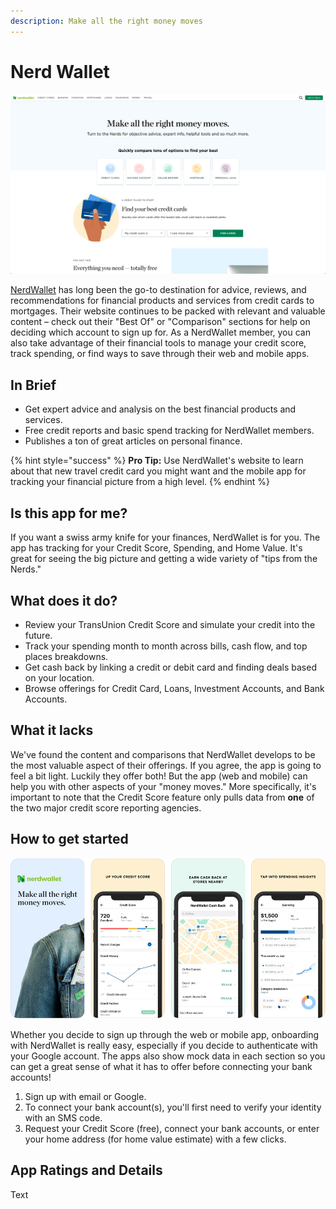 ```yaml
---
description: Make all the right money moves
---
```


# Nerd Wallet

![NerdWallet Website](../.gitbook/assets/nerdwallet-web.png)

[NerdWallet](https://www.nerdwallet.com) has long been the go-to destination for advice, reviews, and recommendations for financial products and services from credit cards to mortgages. Their website continues to be packed with relevant and valuable content – check out their "Best Of" or "Comparison" sections for help on deciding which account to sign up for. As a NerdWallet member, you can also take advantage of their financial tools to manage your credit score, track spending, or find ways to save through their web and mobile apps.  

## In Brief

* Get expert advice and analysis on the best financial products and services.
* Free credit reports and basic spend tracking for NerdWallet members.
* Publishes a ton of great articles on personal finance.

{% hint style="success" %}
**Pro Tip:** Use NerdWallet's website to learn about that new travel credit card you might want and the mobile app for tracking your financial picture from a high level.
{% endhint %}

## Is this app for me?

If you want a swiss army knife for your finances, NerdWallet is for you. The app has tracking for your Credit Score, Spending, and Home Value. It's great for seeing the big picture and getting a wide variety of "tips from the Nerds." 

## What does it do?

* Review your TransUnion Credit Score and simulate your credit into the future.
* Track your spending month to month across bills, cash flow, and top places breakdowns.
* Get cash back by linking a credit or debit card and finding deals based on your location.
* Browse offerings for Credit Card, Loans, Investment Accounts, and Bank Accounts.

## What it lacks

We've found the content and comparisons that NerdWallet develops to be the most valuable aspect of their offerings. If you agree, the app is going to feel a bit light. Luckily they offer both! But the app \(web and mobile\) can help you with other aspects of your "money moves." More specifically, it's important to note that the Credit Score feature only pulls data from **one** of the two major credit score reporting agencies.

## How to get started

![Nerd Wallet App](../.gitbook/assets/nerdwallet-app.png)

Whether you decide to sign up through the web or mobile app, onboarding with NerdWallet is really easy, especially if you decide to authenticate with your Google account. The apps also show mock data in each section so you can get a great sense of what it has to offer before connecting your bank accounts!

1. Sign up with email or Google.
2. To connect your bank account\(s\), you'll first need to verify your identity with an SMS code.
3. Request your Credit Score \(free\), connect your bank accounts, or enter your home address \(for home value estimate\) with a few clicks.

## App Ratings and Details

Text

